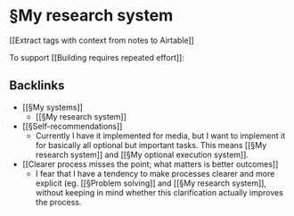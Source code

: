 # §My research system
[[Extract tags with context from notes to Airtable]]

To support [[Building requires repeated effort]]:
<!-- #Life #p1 -->

## Backlinks
* [[§My systems]]
	* [[§My research system]]
* [[§Self-recommendations]]
	* Currently I have it implemented for media, but I want to implement it for basically all optional but important tasks. This means [[§My research system]] and [[§My optional execution system]].
* [[Clearer process misses the point; what matters is better outcomes]]
	* I fear that I have a tendency to make processes clearer and more explicit (eg. [[§Problem solving]] and [[§My research system]], without keeping in mind whether this clarification actually improves the process.

<!-- {BearID:E1473E11-220F-4B29-AA64-323E0AD74570-15756-0000130324C48A97} -->
